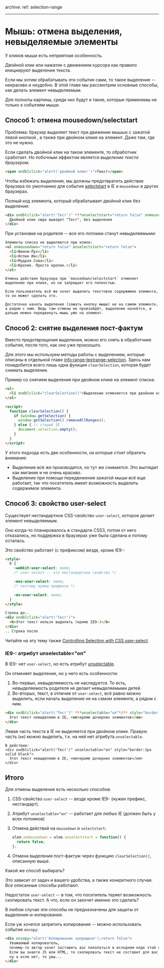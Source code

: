 archive:
  ref: selection-range

---

# Мышь: отмена выделения, невыделяемые элементы

У кликов мыши есть неприятная особенность.

Двойной клик или нажатие с движением курсора как правило инициируют выделение текста.

Если мы хотим обрабатывать эти события сами, то такое выделение -- некрасиво и неудобно. В этой главе мы рассмотрим основные способы, как делать элемент невыделяемым.

Для полноты картины, среди них будут и такие, которые применимы не только к событиям мыши.

## Способ 1: отмена mousedown/selectstart

Проблема: браузер выделяет текст при движении мышью с зажатой левой кнопкой , а также при двойном клике на элемент. Даже там, где это не нужно.

Если сделать двойной клик на таком элементе, то обработчик сработает. Но побочным эффектом является *выделение текста браузером*.

```html autorun height=60
<span ondblclick="alert('двойной клик!')">Текст</span>
```

Чтобы избежать выделения, мы должны предотвратить действие браузера по умолчанию для события [selectstart](http://msdn.microsoft.com/en-us/library/ms536969%28VS.85%29.aspx) в IE и `mousedown` в других браузерах.

Полный код элемента, который обрабатывает двойной клик без выделения:

```html autorun height=60
<div ondblclick="alert('Тест')" *!*onselectstart="return false" onmousedown="return false"*/!*>
  Двойной клик сюда выведет "Тест", без выделения
</div>
```

При установке на родителя -- все его потомки станут невыделяемыми:

```html autorun height=140
Элементы списка не выделяются при клике:
<ul onmousedown="return false" onselectstart="return false">
  <li>Винни-Пух</li>
  <li>Ослик Иа</li>
  <li>Мудрая Сова</li>
  <li>Кролик. Просто кролик.</li>
</ul>
```

```smart header="Выделение, всё же, возможно"
Отмена действия браузера при `mousedown/selectstart` отменяет выделение при клике, но не запрещает его полностью.

Если пользователь всё же хочет выделить текстовое содержимое элемента, то он может сделать это.

Достаточно начать выделение (зажать кнопку мыши) не на самом элементе, а рядом с ним. Ведь там отмены не произойдёт, выделение начнётся, и дальше можно передвинуть мышь уже на элемент.
```

## Способ 2: снятие выделения пост-фактум

Вместо *предотвращения* выделения, можно его снять в обработчике события, *после* того, как оно уже произошло.

Для этого мы используем методы работы с выделением, которые описаны в отдельной главе <info:range-textrange-selection>. Здесь нам понадобится всего лишь одна функция `clearSelection`, которая будет снимать выделение.

Пример со снятием выделения при двойном клике на элемент списка:

```html autorun height=60
<ul>
  <li ondblclick="clearSelection()">Выделение отменяется при двойном клике.</li>
</ul>

<script>
  function clearSelection() {
    if (window.getSelection) {
      window.getSelection().removeAllRanges();
    } else { // старый IE
      document.selection.empty();
    }
  }
</script>
```

У этого подхода есть две особенности, на которые стоит обратить внимание:

- Выделение всё же производится, но тут же снимается. Это выглядит как мигание и не очень красиво.
- Выделение при помощи передвижения зажатой мыши всё еще работает, так что посетитель имеет возможность выделить содержимое элемента.

## Способ 3: свойство user-select

Существует нестандартное CSS-свойство `user-select`, которое делает элемент невыделяемым.

Оно когда-то планировалось в стандарте CSS3, потом от него отказались, но поддержка в браузерах уже была сделана и потому осталась.

Это свойство работает (с префиксом) везде, кроме IE9-:

```html autorun height=auto
<style>
  b {
    -webkit-user-select: none;
    /* user-select -- это нестандартное свойство */

    -moz-user-select: none;
    /* поэтому нужны префиксы */

    -ms-user-select: none;
  }
</style>

Строка до..
<div ondblclick="alert('Тест')">
  <b>Этот текст нельзя выделить (кроме IE9-)</b>
</div>
.. Строка после
```

Читайте на эту тему также [Controlling Selection with CSS user-select](http://blogs.msdn.com/b/ie/archive/2012/01/11/controlling-selection-with-css-user-select.aspx).

### IE9-: атрибут unselectable="on"

В IE9- нет `user-select`, но есть атрибут [unselectable](http://msdn.microsoft.com/en-us/library/ms534706%28v=vs.85%29.aspx).

Он отменяет выделение, но у него есть особенности:

1. Во-первых, невыделяемость не наследуется. То есть, невыделяемость родителя не делает невыделяемыми детей.
2. Во-вторых, текст, в отличие от `user-select`, всё равно можно выделить, если начать выделение не на самом элементе, а рядом с ним.

```html
<div ondblclick="alert('Тест')" *!*unselectable="on"*/!* style="border:1px solid black">
  Этот текст невыделяем в IE, <em>кроме дочерних элементов</em>
</div>
```

Левая часть текста в IE не выделяется при двойном клике. Правую часть (`em`) можно выделить, т.к. на ней нет атрибута `unselectable`.

```online
В действии:
<div ondblclick="alert('Тест')" unselectable="on" style="border:1px solid black">
  Этот текст невыделяем в IE, <em>кроме дочерних элементов</em>
</div>
```

## Итого

Для отмены выделения есть несколько способов:

1. CSS-свойство `user-select` -- везде кроме IE9- (нужен префикс, нестандарт).
2. Атрибут `unselectable="on"` -- работает для любых IE (должен быть у всех потомков)
3. Отмена действий на `mousedown` и `selectstart`:

    ```js
    elem.onmousedown = elem.onselectstart = function() {
      return false;
    };
    ```
4. Отмена выделения пост-фактум через функцию `clearSelection()`, описанную выше.

Какой же способ выбирать?

Это зависит от задач и вашего удобства, а также конкретного случая. Все описанные способы работают.

Недостаток `user-select` -- в том, что посетитель теряет возможность скопировать текст. А что, если он захочет именно это сделать?

В любом случае эти способы не предназначены для защиты от выделения-и-копирования.

Если уж хочется запретить копирование -- можно использовать событие `oncopy`:

```html autorun height=80 no-beautify
<div oncopy="alert('Копирование запрещено');return false">
  Уважаемый копирователь,
  почему-то автор хочет заставить вас покопаться в исходном коде этой страницы.
  Если вы знаете JS или HTML, то скопировать текст не составит для вас проблемы,
  ну а если нет, то увы...
</div>
```

